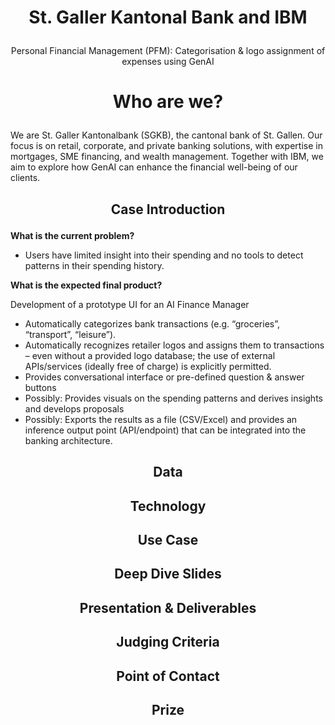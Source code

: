 # <p align="center"> St. Galler Kantonal Bank and IBM</p>
<p align="center"> Personal Financial Management (PFM): Categorisation & logo assignment of expenses using GenAI </p>

# <p align="center"> Who are we? </p>

We are St. Galler Kantonalbank (SGKB), the cantonal bank of St. Gallen.
Our focus is on retail, corporate, and private banking solutions, with expertise in mortgages, SME financing, and wealth management.
Together with IBM, we aim to explore how GenAI can enhance the financial well-being of our clients.

## <p align="center"> Case Introduction </p>
__What is the current problem?__
- Users have limited insight into their spending and no tools to detect patterns in their spending history.

__What is the expected final product?__

Development of a prototype UI for an AI Finance Manager
- Automatically categorizes bank transactions (e.g. “groceries”, “transport”, “leisure”). 
- Automatically recognizes retailer logos and assigns them to transactions – even without a provided logo database; the use of external APIs/services (ideally free of charge) is explicitly permitted. 
- Provides conversational interface or pre-defined question & answer buttons
- Possibly: Provides visuals on the spending patterns and derives insights and develops proposals
- Possibly: Exports the results as a file (CSV/Excel) and provides an inference output point (API/endpoint) that can be integrated into the banking architecture.



## <p align="center"> Data </p>


## <p align="center"> Technology </p>

## <p align="center"> Use Case </p>


## <p align="center"> Deep Dive Slides </p>



## <p align="center"> Presentation & Deliverables </p>


## <p align="center"> Judging Criteria </p>


    
## <p align="center"> Point of Contact </p>


## <p align="center"> Prize</p>
